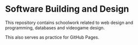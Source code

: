 # Software Building and Design

This repository contains schoolwork related to web design and programming, databases and videogame design.

This also serves as practice for GitHub Pages.
